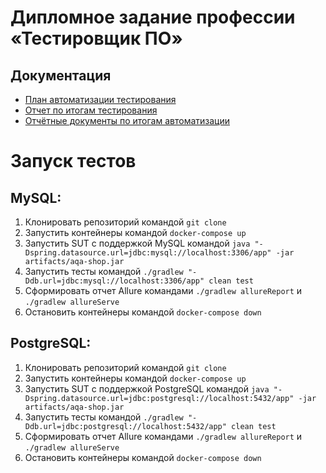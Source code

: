 # Дипломное задание профессии «Тестировщик ПО»
## Документация
* [План автоматизации тестирования](https://github.com/NinePage/Diplom/blob/master/documentation/Plan.md)
* [Отчет по итогам тестирования](https://github.com/NinePage/Diplom/blob/master/documentation/Report.md)
* [Отчётные документы по итогам автоматизации](https://github.com/NinePage/Diplom/blob/master/documentation/Summary.md)
# Запуск тестов
## MySQL:
1. Клонировать репозиторий командой `git clone`
2. Запустить контейнеры командой `docker-compose up`
3. Запустить SUT с поддержкой MySQL командой `java "-Dspring.datasource.url=jdbc:mysql://localhost:3306/app" -jar artifacts/aqa-shop.jar`
4. Запустить тесты командой `./gradlew "-Ddb.url=jdbc:mysql://localhost:3306/app" clean test`
5. Сформировать отчет Allure командами `./gradlew allureReport` и `./gradlew allureServe`
6. Остановить контейнеры командой `docker-compose down`
## PostgreSQL:
1. Клонировать репозиторий командой `git clone`
2. Запустить контейнеры командой `docker-compose up`
3. Запустить SUT с поддержкой PostgreSQL командой `java "-Dspring.datasource.url=jdbc:postgresql://localhost:5432/app" -jar artifacts/aqa-shop.jar`
4. Запустить тесты командой `./gradlew "-Ddb.url=jdbc:postgresql://localhost:5432/app" clean test`
5. Сформировать отчет Allure командами `./gradlew allureReport` и `./gradlew allureServe`
6. Остановить контейнеры командой `docker-compose down`